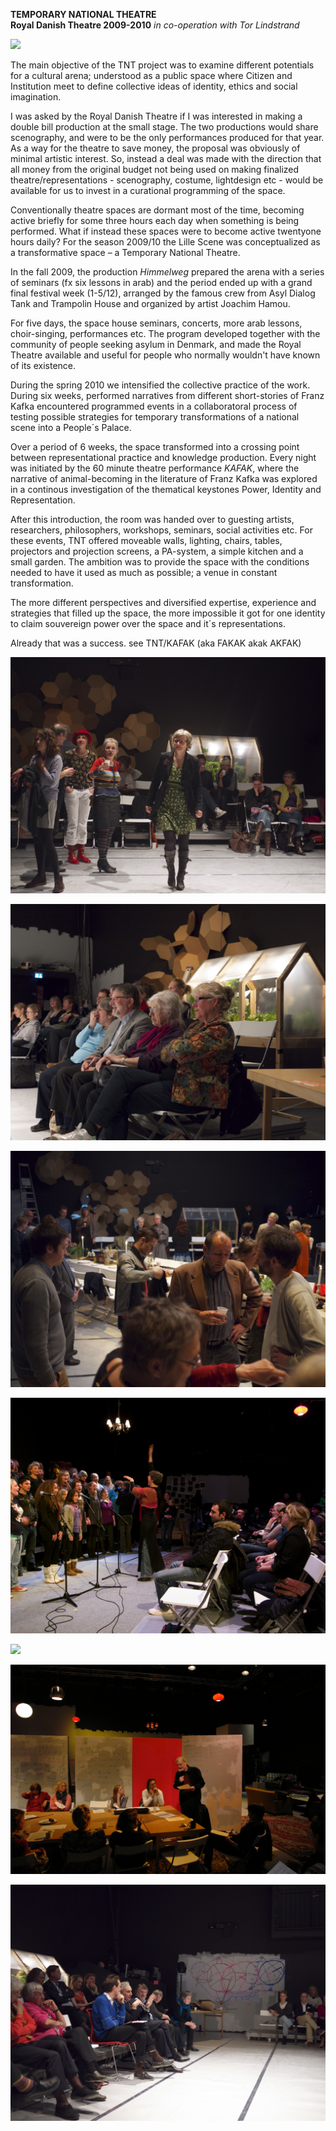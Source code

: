**TEMPORARY NATIONAL THEATRE**  
**Royal Danish Theatre 2009-2010**
*in co-operation with Tor Lindstrand*  

![](/tnt8small.jpg)  

The main objective of the TNT project was to examine different potentials for a cultural arena; understood as a public space where Citizen and Institution meet to define collective ideas of identity, ethics and social imagination.

I was asked by the Royal Danish Theatre if I was interested in making a double bill production at the small stage. The two productions would share scenography, and were to be the only performances produced for that year. As a way for the theatre to save money, the proposal was obviously of minimal artistic interest. So, instead a deal was made with the direction that all money from the original budget not being used on making finalized theatre/representations - scenography, costume, lightdesign etc - would be available for us to invest in a curational programming of the space.

Conventionally theatre spaces are dormant most of the time, becoming active briefly for some three hours each day when something is being performed. What if instead these spaces were to become active twentyone hours daily? For the season 2009/10 the Lille Scene was conceptualized as a transformative space – a Temporary National Theatre.

In the fall 2009, the production *Himmelweg* prepared the arena with a series of seminars (fx six lessons in arab) and the period ended up with a grand final festival week (1-5/12), arranged by the famous crew from Asyl Dialog Tank and Trampolin House and organized by artist Joachim Hamou.

For five days, the space house seminars, concerts, more arab lessons, choir-singing, performances etc. The program developed together with the community of people seeking asylum in Denmark, and made the Royal Theatre available and useful for people who normally wouldn't have known of its existence.

During the spring 2010 we intensified the collective practice of the work. During six weeks, performed narratives from different short-stories of Franz Kafka encountered programmed events in a collaboratoral process of testing possible strategies for temporary transformations of a national scene into a People´s Palace.

Over a period of 6 weeks, the space transformed into a crossing point between representational practice and knowledge production. Every night was initiated by the 60 minute theatre performance *KAFAK*, where the narrative of animal-becoming in the literature of Franz Kafka was explored in a continous investigation of the thematical keystones Power, Identity and Representation.

After this introduction, the room was handed over to guesting artists, researchers, philosophers, workshops, seminars, social activities etc. For these events, TNT offered moveable walls, lighting, chairs, tables, projectors and projection screens, a PA-system, a simple kitchen and a small garden. The ambition was to provide the space with the conditions needed to have it used as much as possible; a venue in constant transformation.

The more different perspectives and diversified expertise, experience and strategies that filled up the space, the more impossible it got for one identity to claim souvereign power over the space and it´s representations.

Already that was a success.
see TNT/KAFAK (aka FAKAK akak AKFAK)

![](/tnt1.jpg)  

![](/tnt2.jpg) 

![](/tnt3.jpg)  

![](/tnt4.jpg)  

![](/tnt5.jpg)

![](/tnt6.jpg)

![](/tnt7.jpg)  
